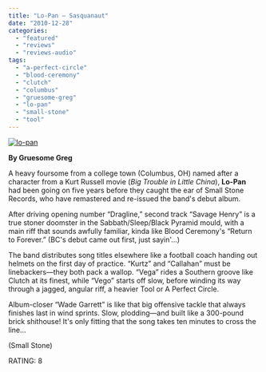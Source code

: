 ```yaml
---
title: "Lo-Pan – Sasquanaut"
date: "2010-12-28"
categories: 
  - "featured"
  - "reviews"
  - "reviews-audio"
tags: 
  - "a-perfect-circle"
  - "blood-ceremony"
  - "clutch"
  - "columbus"
  - "gruesome-greg"
  - "lo-pan"
  - "small-stone"
  - "tool"
---
```


[![](http://www.hellbound.ca/wp-content/uploads/2010/12/lo-pan.jpg "lo-pan")](http://www.hellbound.ca/wp-content/uploads/2010/12/lo-pan.jpg)

**By Gruesome Greg**

A heavy foursome from a college town (Columbus, OH) named after a character from a Kurt Russell movie (_Big Trouble in Little China_), **Lo-Pan** had been going on five years before they caught the ear of Small Stone Records, who have remastered and re-issued the band's debut album.

After driving opening number “Dragline,” second track “Savage Henry” is a true stoner doomster in the Sabbath/Sleep/Black Pyramid mould, with a main riff that sounds awfully familiar, kinda like Blood Ceremony's “Return to Forever.” (BC's debut came out first, just sayin'...)

The band distributes song titles elsewhere like a football coach handing out helmets on the first day of practice. “Kurtz” and “Callahan” must be linebackers—they both pack a wallop. “Vega” rides a Southern groove like Clutch at its finest, while “Vego” starts off slow, before winding its way through a jagged, angular riff, a heavier Tool or A Perfect Circle.

Album-closer “Wade Garrett” is like that big offensive tackle that always finishes last in wind sprints. Slow, plodding—and built like a 300-pound brick shithouse! It's only fitting that the song takes ten minutes to cross the line...

(Small Stone)

RATING: 8
